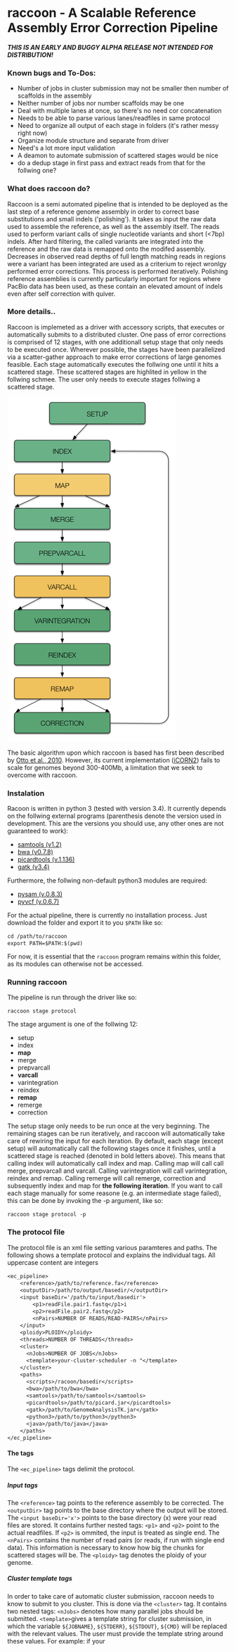 # raccoon - A Scalable Reference Assembly Error Correction Pipeline

***THIS IS AN EARLY AND BUGGY ALPHA RELEASE NOT INTENDED FOR DISTRIBUTION!***


### Known bugs and To-Dos:
- Number of jobs in cluster submission may not be smaller then number of scaffolds in the assembly
- Neither number of jobs nor number scaffolds may be one
- Deal with multiple lanes at once, so there's no need cor concatenation
- Needs to be able to parse various lanes/readfiles in same protocol
- Need to organize all output of each stage in folders (it's rather messy right now)
- Organize module structure and separate from driver
- Need's a lot more input validation
- A deamon to automate submission of scattered stages would be nice
- do a dedup stage in first pass and extract reads from that for the follwing one?


### What does raccoon do?

Raccoon is a semi automated pipeline that is intended to be deployed as the last step of a reference genome assembly in order to correct base substitutions and small indels ('polishing'). It takes as input the raw data used to assemble the reference, as well as the assembly itself. The reads used to perform variant calls of single nucleotide variants and short (<7bp) indels. After hard filtering, the called variants are integrated into the reference and the raw data is remapped onto the modifed assembly. Decreases in observed read depths of full length matching reads in regions were a variant has been integrated are used as a criterium to reject wronlgy performed error corrections. This process is performed iteratively.
Polishing reference assemblies is currently particularly important for regions where PacBio data has been used, as these contain an elevated amount of indels even after self correction with quiver. 

### More details..

Raccoon is implemeted as a driver with accessory scripts, that executes or automatically submits to a distributed cluster. One pass of error corrections is comprised of 12 stages, with one additionall setup stage that only needs to be executed once. Wherever possible, the stages have been parallelized via a scatter-gather approach to make error corrections of large genomes feasible. Each stage automatically executes the follwing one until it hits a scattered stage. These scattered stages are highlited in yellow in the follwing schmee. The user only needs to execute stages follwing a scattered stage.

![alt tag](./pics/raccoon-scheme.png)


The basic algorithm upon which raccoon is based has first been described by [Otto et al., 2010](http://www.ncbi.nlm.nih.gov/pubmed/20562415). However, its current implementation ([iCORN2](http://icorn.sourceforge.net)) fails to scale for genomes beyond 300-400Mb, a limitation that we seek to overcome with raccoon.

### Instalation

Racoon is written in python 3 (tested with version 3.4). It currently depends on the follwing external programs (parenthesis denote the version used in development. This are the versions you should use, any other ones are not guaranteed to work):

  - [samtools (v1.2)](http://www.htslib.org/download/)
  - [bwa (v0.7.8)](http://sourceforge.net/projects/bio-bwa/files/)
  - [picardtools (v.1.136)](http://broadinstitute.github.io/picard/)
  - [gatk (v3.4)](https://www.broadinstitute.org/gatk/download/)

Furthermore, the follwing non-default python3 modules are required:

  - [pysam (v.0.8.3)](https://pypi.python.org/pypi/pysam)
  - [pyvcf (v.0.6.7)](https://pypi.python.org/pypi/PyVCF)

For the actual pipeline, there is currently no installation process. Just download the folder and export it to you `$PATH` like so:
```
cd /path/to/raccoon
export PATH=$PATH:$(pwd)
```
For now, it is essential that the `raccoon` program remains within this folder, as its modules can otherwise not be accessed. 

### Running raccoon

The pipeline is run through the driver like so:
```
raccoon stage protocol
```
The stage argument is one of the follwing 12:
  - setup
  - index
  - **map**
  - merge
  - prepvarcall
  - **varcall**
  - varintegration
  - reindex
  - **remap**
  - remerge
  - correction

The setup stage only needs to be run once at the very beginning. The remaining stages can be run iteratively, and raccoon will automatically take care of rewiring the input for each iteration. 
By default, each stage (except setup) will automatically call the following stages once it finishes, until a scattered stage is reached (denoted in bold letters above). This means that calling index will automatically call index and map. Calling map will call call merge, prepvarcall and varcall. Calling varintegration will call varintegration, reindex and remap. Calling remerge will call remerge, correction and subsequently index and map for **the following iteration**. If you want to call each stage manually for some reasone (e.g. an intermediate stage failed), this can be done by invoking the -p argument, like so:
```
raccoon stage protocol -p
```

### The protocol file

The protocol file is an xml file setting various paramteres and paths. The following shows a template protocol and explains the individual tags. All uppercase content are integers

```
<ec_pipeline>
    <reference>/path/to/reference.fa</reference>
    <outputDir>/path/to/output/basedir/</outputDir>
    <input baseDir='/path/to/input/basedir'>
        <p1>readFile.pair1.fastq</p1>i
        <p2>readFile.pair2.fastq</p2>
        <nPairs>NUMBER OF READS/READ-PAIRS</nPairs>
    </input>
    <ploidy>PLOIDY</ploidy>
    <threads>NUMBER OF THREADS</threads>
    <cluster>
      <nJobs>NUMBER OF JOBS</nJobs>
      <template>your-cluster-scheduler -n "</template>
    </cluster>
    <paths>
      <scripts>/racoon/basedir</scripts>
      <bwa>/path/to/bwa</bwa>
      <samtools>/path/to/samtools</samtools>
      <picardtools>/path/to/picard.jar</picardtools>
      <gatk>/path/to/GenomeAnalysisTK.jar</gatk>
      <python3>/path/to/python3</python3>
      <java>/path/to/java</java>
    </paths>
</ec_pipeline>
```
#### The tags 
The `<ec_pipeline>` tags delimit the protocol.
##### Input tags 
The `<reference>` tag points to the reference assembly to be corrected.
The `<outputDir>` tag points to the base directory where the output will be stored.
The `<input baseDir='x'>` points to the base directory (x) were your read files are stored. It contains further nested tags: `<p1>` and `<p2>` point to the actual readfiles. If `<p2>` is ommited, the input is treated as single end. The `<nPairs>` contains the number of read pairs (or reads, if run with single end data). This information is necessary to know how big the chunks for scattered stages will be. 
The `<ploidy>` tag denotes the ploidy of your genome.
##### Cluster template tags
In order to take care of automatic cluster submission, raccoon needs to know to submit to you cluster. This is done via the `<cluster>` tag. It contains two nested tags: `<nJobs>` denotes how many parallel jobs should be submitted. `<template>`gives a template string for cluster submission, in which the variable `${JOBNAME}`, `${STDERR}`,  `${STDOUT}`, `${CMD}` will be replaced with the relevant values. The user must provide the template string around these values. For example: if your 


